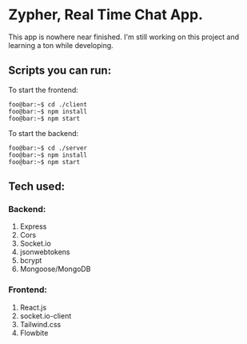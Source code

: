 
# Zypher, Real Time Chat App.

This app is nowhere near finished. I'm still working on this project and learning a ton while developing.

## Scripts you can run:
To start the frontend:

```console
foo@bar:~$ cd ./client
foo@bar:~$ npm install
foo@bar:~$ npm start
```
To start the backend:

```console
foo@bar:~$ cd ./server
foo@bar:~$ npm install
foo@bar:~$ npm start
```

## Tech used:
### Backend:

1. Express
2. Cors
3. Socket.io
4. jsonwebtokens
5. bcrypt
6. Mongoose/MongoDB

### Frontend:

1. React.js
2. socket.io-client
4. Tailwind.css
5. Flowbite